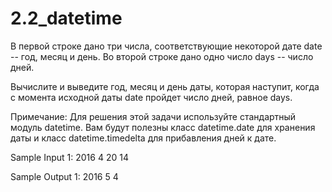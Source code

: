 # 2.2_datetime

В первой строке дано три числа, соответствующие некоторой дате date -- год, месяц и день.
Во второй строке дано одно число days -- число дней.

Вычислите и выведите год, месяц и день даты, которая наступит, когда с момента исходной даты date пройдет число дней, равное days.

Примечание:
Для решения этой задачи используйте стандартный модуль datetime.
Вам будут полезны класс datetime.date для хранения даты и класс datetime.timedelta﻿ для прибавления дней к дате.

Sample Input 1:
2016 4 20
14

Sample Output 1:
2016 5 4
